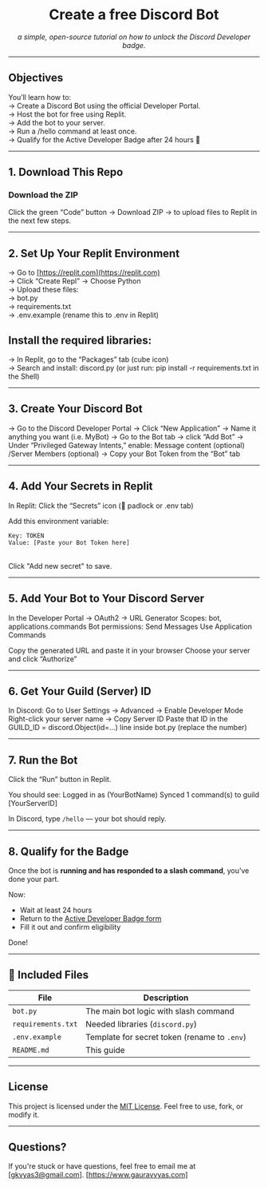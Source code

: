 <!-- Project Banner -->
<h1 align="center">Create a free Discord Bot</h1>
<p align="center">
  <em>a simple, open-source tutorial on how to unlock the Discord Developer badge.</em>
</p>

---

## Objectives
You’ll learn how to: <br>
-> Create a Discord Bot using the official Developer Portal. <br>
-> Host the bot for free using Replit. <br>
-> Add the bot to your server. <br>
-> Run a /hello command at least once. <br>
-> Qualify for the Active Developer Badge after 24 hours 🎉

---

## 1. Download This Repo

### Download the ZIP
Click the green “Code” button → Download ZIP → to upload files to Replit in the next few steps.

---

## 2. Set Up Your Replit Environment <br>
-> Go to [https://replit.com](https://replit.com) <br>
-> Click “Create Repl” → Choose Python <br>
-> Upload these files: <br>
-> bot.py <br>
-> requirements.txt <br>
-> .env.example (rename this to .env in Replit) <br>

## Install the required libraries: <br>
-> In Replit, go to the “Packages” tab (cube icon) <br>
-> Search and install: discord.py
(or just run: pip install -r requirements.txt in the Shell)

---

## 3. Create Your Discord Bot <br>
-> Go to the Discord Developer Portal
-> Click “New Application” → Name it anything you want (i.e. MyBot)
-> Go to the Bot tab → click “Add Bot”
-> Under “Privileged Gateway Intents,” enable:
Message content (optional)
/Server Members (optional)
-> Copy your Bot Token from the “Bot” tab

---

## 4. Add Your Secrets in Replit <br>
In Replit:
Click the “Secrets” icon (🔐 padlock or .env tab) <br>

Add this environment variable:
```
Key: TOKEN
Value: [Paste your Bot Token here]
```
<br>
Click "Add new secret" to save.

---

## 5. Add Your Bot to Your Discord Server <br>
In the Developer Portal → OAuth2 → URL Generator
Scopes: bot, applications.commands
Bot permissions:
Send Messages
Use Application Commands

Copy the generated URL and paste it in your browser
Choose your server and click “Authorize”

---

## 6. Get Your Guild (Server) ID
In Discord:
Go to User Settings → Advanced → Enable Developer Mode
Right-click your server name → Copy Server ID
Paste that ID in the GUILD_ID = discord.Object(id=...) line inside bot.py (replace the number)

---

## 7. Run the Bot
Click the “Run” button in Replit.

You should see:
Logged in as (YourBotName)
Synced 1 command(s) to guild [YourServerID]


In Discord, type `/hello` — your bot should reply.

---

## 8. Qualify for the Badge

Once the bot is **running and has responded to a slash command**, you’ve done your part.

Now:
- Wait at least 24 hours
- Return to the [Active Developer Badge form](https://discord.com/developers/active-developer)
- Fill it out and confirm eligibility

Done!

---

## 📁 Included Files

| File              | Description                            |
|-------------------|----------------------------------------|
| `bot.py`          | The main bot logic with slash command  |
| `requirements.txt`| Needed libraries (`discord.py`)        |
| `.env.example`    | Template for secret token (rename to `.env`) |
| `README.md`       | This guide                             |

---

## License

This project is licensed under the [MIT License](LICENSE). Feel free to use, fork, or modify it.

---

## Questions?

If you're stuck or have questions, feel free to email me at [gkvyas3@gmail.com].
[https://www.gauravvyas.com]


